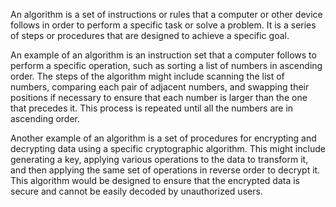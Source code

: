 

An algorithm is a set of instructions or rules that a computer or other device follows in order to perform a specific task or solve a problem. It is a series of steps or procedures that are designed to achieve a specific goal.

An example of an algorithm is an instruction set that a computer follows to perform a specific operation, such as sorting a list of numbers in ascending order. The steps of the algorithm might include scanning the list of numbers, comparing each pair of adjacent numbers, and swapping their positions if necessary to ensure that each number is larger than the one that precedes it. This process is repeated until all the numbers are in ascending order.

Another example of an algorithm is a set of procedures for encrypting and decrypting data using a specific cryptographic algorithm. This might include generating a key, applying various operations to the data to transform it, and then applying the same set of operations in reverse order to decrypt it. This algorithm would be designed to ensure that the encrypted data is secure and cannot be easily decoded by unauthorized users.